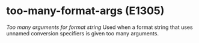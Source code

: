 # too-many-format-args (E1305)

*Too many arguments for format string* Used when a format string that
uses unnamed conversion specifiers is given too many arguments.
